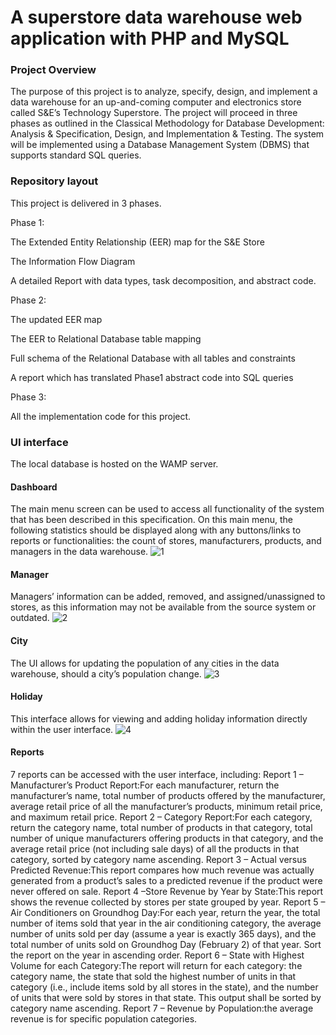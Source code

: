# A superstore data warehouse web application with PHP and MySQL
### Project Overview
The purpose of this project is to analyze, specify, design, and implement a data warehouse for 
an up-and-coming computer and electronics store called S&E’s Technology Superstore. The 
project will proceed in three phases as outlined in the Classical Methodology for Database 
Development: Analysis & Specification, Design, and Implementation & Testing. The system 
will be implemented using a Database Management System (DBMS) that supports standard 
SQL queries. 
### Repository layout
This project is delivered in 3 phases.

Phase 1:

The Extended Entity Relationship (EER) map for the S&E Store

The Information Flow Diagram

A detailed Report with data types, task decomposition, and abstract code.

Phase 2:

The updated EER map

The EER to Relational Database table mapping

Full schema of the Relational Database with all tables and constraints

A report which has translated Phase1 abstract code into SQL queries

Phase 3: 

All the implementation code for this project.
### UI interface
The local database is hosted on the WAMP server.
#### Dashboard
The main menu screen  can be used to access all functionality of the system that has been described in this specification. On this main menu, the following
statistics should be displayed along with any buttons/links to reports or functionalities: the count of stores, manufacturers, products, and managers in the data warehouse.
![1](https://user-images.githubusercontent.com/50339450/168499085-b44c35c5-09cb-4b77-bd67-d9ea76af3ac6.png)

#### Manager
Managers’ information can be added, removed, and assigned/unassigned to stores, as this information may not be available from the source system or outdated.
![2](https://user-images.githubusercontent.com/50339450/168499179-2d5b01d9-b2e9-403f-b6fc-891c7e0eefb0.png)

#### City
The UI allows for updating the population of any cities in the data warehouse, should a city’s population change.
![3](https://user-images.githubusercontent.com/50339450/168499388-5a39c10c-9d2e-4561-bbe1-a6d9fdf62913.png)

#### Holiday
This interface allows for viewing and adding holiday information directly within the user interface.
![4](https://user-images.githubusercontent.com/50339450/168499466-0661da39-cf10-4342-be69-28cca9f2c88b.png)

#### Reports
7 reports can be accessed with the user interface, including:
Report 1 – Manufacturer’s Product Report:For each manufacturer, return the manufacturer’s name, total number of products offered by the manufacturer, average retail price of all the manufacturer’s products, minimum retail price, and maximum retail price.
Report 2 – Category Report:For each category, return the category name, total number of products in that category, total number of unique manufacturers offering products in that category, and the average retail price (not including sale days) of all the products in that category, sorted by category name ascending.
Report 3 – Actual versus Predicted Revenue:This report compares how much revenue was actually generated from a product’s sales to a predicted revenue if the product were never offered on sale.
Report 4 –Store Revenue by Year by State:This report shows the revenue collected by stores per state grouped by year.
Report 5 – Air Conditioners on Groundhog Day:For each year, return the year, the total number of items sold that year in the air conditioning category, the average number of units sold per day (assume a year is exactly 365 days), and the total number of units sold on Groundhog Day (February 2) of that year. Sort the report on
the year in ascending order.
Report 6 – State with Highest Volume for each Category:The report will return for each category: the category name, the state that sold the highest number of units in that category (i.e., include items sold by all stores in the state), and the number of units that were sold by stores in that state. This output shall be sorted by
category name ascending.
Report 7 – Revenue by Population:the average revenue is for specific population categories.




